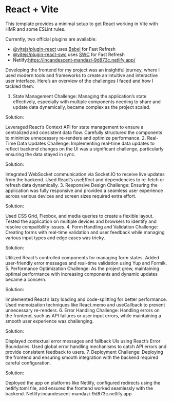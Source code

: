 # React + Vite

This template provides a minimal setup to get React working in Vite with HMR and some ESLint rules.

Currently, two official plugins are available:

- [@vitejs/plugin-react](https://github.com/vitejs/vite-plugin-react/blob/main/packages/plugin-react/README.md) uses [Babel](https://babeljs.io/) for Fast Refresh
- [@vitejs/plugin-react-swc](https://github.com/vitejs/vite-plugin-react-swc) uses [SWC](https://swc.rs/) for Fast Refresh
- Netlify:https://incandescent-mandazi-9d873c.netlify.app/


Developing the frontend for my project was an insightful journey, where I used modern tools and frameworks to create an intuitive and interactive user interface. Here’s an overview of the challenges I faced and how I tackled them:

1. State Management
Challenge:
Managing the application’s state effectively, especially with multiple components needing to share and update data dynamically, became complex as the project scaled.

Solution:

Leveraged React’s Context API for state management to ensure a centralized and consistent data flow.
Carefully structured the components to minimize unnecessary re-renders and optimize performance.
2. Real-Time Data Updates
Challenge:
Implementing real-time data updates to reflect backend changes on the UI was a significant challenge, particularly ensuring the data stayed in sync.

Solution:

Integrated WebSocket communication via Socket.IO to receive live updates from the backend.
Used React’s useEffect and dependencies to re-fetch or refresh data dynamically.
3. Responsive Design
Challenge:
Ensuring the application was fully responsive and provided a seamless user experience across various devices and screen sizes required extra effort.

Solution:

Used CSS Grid, Flexbox, and media queries to create a flexible layout.
Tested the application on multiple devices and browsers to identify and resolve compatibility issues.
4. Form Handling and Validation
Challenge:
Creating forms with real-time validation and user feedback while managing various input types and edge cases was tricky.

Solution:

Utilized React’s controlled components for managing form states.
Added user-friendly error messages and real-time validation using Yup and Formik.
5. Performance Optimization
Challenge:
As the project grew, maintaining optimal performance with increasing components and dynamic updates became a concern.

Solution:

Implemented React’s lazy loading and code-splitting for better performance.
Used memoization techniques like React.memo and useCallback to prevent unnecessary re-renders.
6. Error Handling
Challenge:
Handling errors on the frontend, such as API failures or user input errors, while maintaining a smooth user experience was challenging.

Solution:

Displayed contextual error messages and fallback UIs using React’s Error Boundaries.
Used global error handling mechanisms to catch API errors and provide consistent feedback to users.
7. Deployment
Challenge:
Deploying the frontend and ensuring smooth integration with the backend required careful configuration.

Solution:

Deployed the app on platforms like Netlify, configured redirects using the netlify.toml file, and ensured the frontend worked seamlessly with the backend.
Netlify:incandescent-mandazi-9d873c.netlify.app

